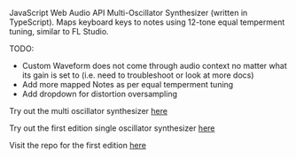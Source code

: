 JavaScript Web Audio API Multi-Oscillator Synthesizer (written in TypeScript). Maps keyboard keys to notes using 12-tone equal temperment tuning, similar to FL Studio.

TODO:
  - Custom Waveform does not come through audio context no matter what its gain is set to (i.e. need to troubleshoot or look at more docs)
  - Add more mapped Notes as per equal temperment tuning
  - Add dropdown for distortion oversampling

Try out the multi oscillator synthesizer [here](https://web-multi-synth.vercel.app/)

Try out the first edition single oscillator synthesizer [here](https://rmb-synth.vercel.app/)

Visit the repo for the first edition [here](https://github.com/rolinmb/web-synth)
